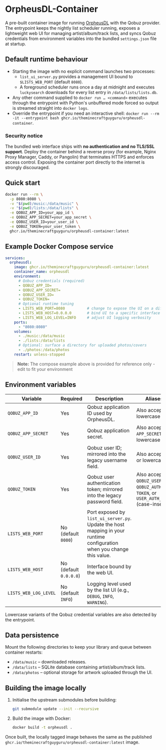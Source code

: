 # OrpheusDL-Container

A pre-built container image for running [OrpheusDL](https://github.com/OrfiTeam/OrpheusDL) with the Qobuz provider. The entrypoint keeps the nightly list scheduler running, exposes a lightweight web UI for managing artist/album/track lists, and syncs Qobuz credentials from environment variables into the bundled `settings.json` file at startup.

## Default runtime behaviour

- Starting the image with no explicit command launches two processes:
  - `list_ui_server.py` provides a management UI bound to `$LISTS_WEB_PORT` (default `8080`).
  - A foreground scheduler runs once a day at midnight and executes `luckysearch` downloads for every list entry in `/data/lists/lists.db`.
- Any other command supplied to `docker run … <command>` executes through the entrypoint with Python's unbuffered mode forced so output is streamed straight into `docker logs`.
- Override the entrypoint if you need an interactive shell: `docker run --rm -it --entrypoint bash ghcr.io/theminecraftguyguru/orpheusdl-container`.

### Security notice

The bundled web interface ships with **no authentication and no TLS/SSL support**. Deploy the container behind a reverse proxy (for example, Nginx Proxy Manager, Caddy, or Pangolin) that terminates HTTPS and enforces access control. Exposing the container port directly to the internet is strongly discouraged.

## Quick start

```bash
docker run --rm \
  -p 8080:8080 \
  -v "$(pwd)/music:/data/music" \
  -v "$(pwd)/lists:/data/lists" \
  -e QOBUZ_APP_ID=your_app_id \
  -e QOBUZ_APP_SECRET=your_app_secret \
  -e QOBUZ_USER_ID=your_user_id \
  -e QOBUZ_TOKEN=your_user_token \
  ghcr.io/theminecraftguyguru/orpheusdl-container:latest
```

## Example Docker Compose service

```yaml
services:
  orpheusdl:
    image: ghcr.io/theminecraftguyguru/orpheusdl-container:latest
    container_name: orpheusdl
    environment:
      # Qobuz credentials (required)
      - QOBUZ_APP_ID=
      - QOBUZ_APP_SECRET=
      - QOBUZ_USER_ID=
      - QOBUZ_TOKEN=
      # Optional runtime tuning
      - LISTS_WEB_PORT=8080          # change to expose the UI on a different port
      - LISTS_WEB_HOST=0.0.0.0       # bind UI to a specific interface
      - LISTS_WEB_LOG_LEVEL=INFO     # adjust UI logging verbosity
    ports:
      - "8080:8080"
    volumes:
      - ./music:/data/music
      - ./lists:/data/lists
      # Optional: surface a directory for uploaded photos/covers
      - ./photos:/data/photos
    restart: unless-stopped
```

> **Note:** The compose example above is provided for reference only - edit to fit your environment

## Environment variables

| Variable | Required | Description | Aliases / Notes |
| --- | --- | --- | --- |
| `QOBUZ_APP_ID` | Yes | Qobuz application ID used by OrpheusDL. | Also accepts `APP_ID` or lowercase variants. |
| `QOBUZ_APP_SECRET` | Yes | Qobuz application secret. | Also accepts `APP_SECRET` or lowercase variants. |
| `QOBUZ_USER_ID` | Yes | Qobuz user ID; mirrored into the legacy username field. | Also accepts `USER_ID` or lowercase variants. |
| `QOBUZ_TOKEN` | Yes | Qobuz user authentication token; mirrored into the legacy password field. | Also accepts `QOBUZ_USER_AUTH_TOKEN`, `QOBUZ_AUTH_TOKEN`, `TOKEN`, or `USER_AUTH_TOKEN` (case-insensitive). |
| `LISTS_WEB_PORT` | No (default `8080`) | Port exposed by `list_ui_server.py`. Update the host mapping in your runtime configuration when you change this value. | |
| `LISTS_WEB_HOST` | No (default `0.0.0.0`) | Interface bound by the web UI. | |
| `LISTS_WEB_LOG_LEVEL` | No (default `INFO`) | Logging level used by the list UI (e.g., `DEBUG`, `INFO`, `WARNING`). | |

Lowercase variants of the Qobuz credential variables are also detected by the entrypoint.

## Data persistence

Mount the following directories to keep your library and queue between container restarts:

- `/data/music` – downloaded releases.
- `/data/lists` – SQLite database containing artist/album/track lists.
- `/data/photos` – optional storage for artwork uploaded through the UI.

## Building the image locally

1. Initialise the upstream submodules before building:
   ```bash
   git submodule update --init --recursive
   ```
2. Build the image with Docker:
   ```bash
   docker build -t orpheusdl .
   ```

Once built, the locally tagged image behaves the same as the published `ghcr.io/theminecraftguyguru/orpheusdl-container:latest` image.

